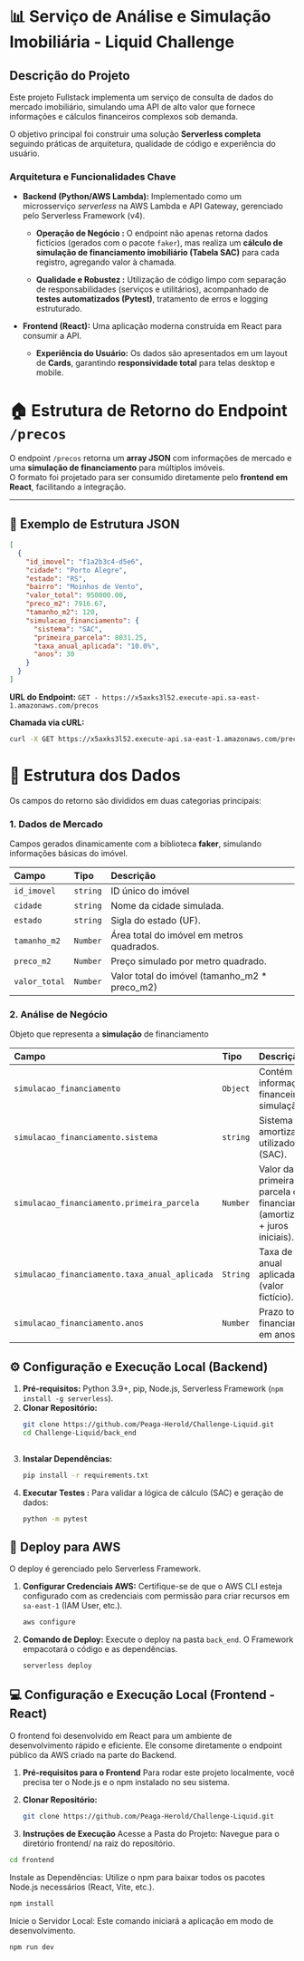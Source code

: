 # 📊 Serviço de Análise e Simulação Imobiliária - Liquid Challenge

## Descrição do Projeto

Este projeto Fullstack implementa um serviço de consulta de dados do mercado imobiliário, simulando uma API de alto valor que fornece informações e cálculos financeiros complexos sob demanda.

O objetivo principal foi construir uma solução **Serverless completa** seguindo práticas de arquitetura, qualidade de código e experiência do usuário.

### Arquitetura e Funcionalidades Chave

* **Backend (Python/AWS Lambda):** Implementado como um microsserviço *serverless* na AWS Lambda e API Gateway, gerenciado pelo Serverless Framework (v4).

    * **Operação de Negócio :** O endpoint não apenas retorna dados fictícios (gerados com o pacote `faker`), mas realiza um **cálculo de simulação de financiamento imobiliário (Tabela SAC)** para cada registro, agregando valor à chamada.

    * **Qualidade e Robustez :** Utilização de código limpo com separação de responsabilidades (serviços e utilitários), acompanhado de **testes automatizados (Pytest)**, tratamento de erros e logging estruturado.

* **Frontend (React):** Uma aplicação moderna construída em React para consumir a API.
    * **Experiência do Usuário:** Os dados são apresentados em um layout de **Cards**, garantindo **responsividade total** para telas desktop e mobile.


# 🏠 Estrutura de Retorno do Endpoint `/precos`

O endpoint `/precos` retorna um **array JSON** com informações de mercado e uma **simulação de financiamento** para múltiplos imóveis.  
O formato foi projetado para ser consumido diretamente pelo **frontend em React**, facilitando a integração.

---

## 📄 Exemplo de Estrutura JSON

```json
[
  {
    "id_imovel": "f1a2b3c4-d5e6",
    "cidade": "Porto Alegre",
    "estado": "RS",
    "bairro": "Moinhos de Vento",
    "valor_total": 950000.00,
    "preco_m2": 7916.67,
    "tamanho_m2": 120,
    "simulacao_financiamento": {
      "sistema": "SAC",
      "primeira_parcela": 8031.25,
      "taxa_anual_aplicada": "10.0%",
      "anos": 30
    }
  }
]
```
**URL do Endpoint:**
`GET - https://x5axks3l52.execute-api.sa-east-1.amazonaws.com/precos` 

**Chamada via cURL:**
```bash 
curl -X GET https://x5axks3l52.execute-api.sa-east-1.amazonaws.com/precos
```


# 🧱 Estrutura dos Dados

Os campos do retorno são divididos em duas categorias principais:

### 1. Dados de Mercado 

Campos gerados dinamicamente com a biblioteca **faker**, simulando informações básicas do imóvel.


| Campo   | Tipo       | Descrição                           |
| :---------- | :--------- | :---------------------------------- |
| `id_imovel` | `string` | ID único do imóvel  |
| `cidade` | `string` | Nome da cidade simulada. |
| `estado` | `string` | Sigla do estado (UF).  |
| `tamanho_m2` | `Number` | Área total do imóvel em metros quadrados. |
| `preco_m2` | `Number` | 	Preço simulado por metro quadrado. |
| `valor_total` | `Number` |Valor total do imóvel (tamanho_m2 * preco_m2)  |



### 2. Análise de Negócio 

Objeto que representa a **simulação** de financiamento 

| Campo   | Tipo       | Descrição                           |
| :---------- | :--------- | :---------------------------------- |
| `simulacao_financiamento` | `Object` | Contém as informações financeiras da simulação.  |
| `simulacao_financiamento.sistema` | `string` | Sistema de amortização utilizado (SAC). |
| `simulacao_financiamento.primeira_parcela` | `Number` | Valor da primeira parcela do financiamento (amortização + juros iniciais).  |
| `simulacao_financiamento.taxa_anual_aplicada` | `String` | Taxa de juros anual aplicada (valor fictício). |
| `simulacao_financiamento.anos` | `Number` | 	Prazo total do financiamento em anos. |


## ⚙️ Configuração e Execução Local (Backend)

1.  **Pré-requisitos:** Python 3.9+, pip, Node.js, Serverless Framework (`npm install -g serverless`).
2.  **Clonar Repositório:**
    ```bash
    git clone https://github.com/Peaga-Herold/Challenge-Liquid.git
    cd Challenge-Liquid/back_end
 
3.  **Instalar Dependências:**
    ```bash
    pip install -r requirements.txt
    ```
4.  **Executar Testes :** Para validar a lógica de cálculo (SAC) e geração de dados:
    ```bash
    python -m pytest
    ```

## 🚀 Deploy para AWS

O deploy é gerenciado pelo Serverless Framework.

1.  **Configurar Credenciais AWS:** Certifique-se de que o AWS CLI esteja configurado com as credenciais com permissão para criar recursos em `sa-east-1` (IAM User, etc.).
    ```bash
    aws configure
    ```
2.  **Comando de Deploy:** Execute o deploy na pasta `back_end`. O Framework empacotará o código e as dependências.
    ```bash
    serverless deploy
    ```

## 💻 Configuração e Execução Local (Frontend - React)

O frontend foi desenvolvido em React para um ambiente de desenvolvimento rápido e eficiente. Ele consome diretamente o endpoint público da AWS criado na parte do Backend.

1. **Pré-requisitos para o Frontend**
Para rodar este projeto localmente, você precisa ter o Node.js e o npm instalado no seu sistema.

2.  **Clonar Repositório:**
    ```bash
    git clone https://github.com/Peaga-Herold/Challenge-Liquid.git
    ```


3. **Instruções de Execução**
  Acesse a Pasta do Projeto: Navegue para o diretório frontend/ na raiz do repositório.

```bash
cd frontend 
```
Instale as Dependências: Utilize o npm para baixar todos os pacotes Node.js necessários (React, Vite, etc.).

```bash
npm install
```

Inicie o Servidor Local: Este comando iniciará a aplicação em modo de desenvolvimento.

```bash
npm run dev
```
